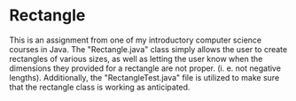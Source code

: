 # Rectangle
This is an assignment from one of my introductory computer science courses in Java. 
The "Rectangle.java" class simply allows the user to create rectangles of various sizes, as well as letting the user know when the dimensions they provided for a rectangle are not proper. (i. e. not negative lengths). Additionally, the "RectangleTest.java" file is utilized to make sure that the rectangle class is working as anticipated. 
